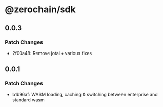 # @zerochain/sdk

## 0.0.3

### Patch Changes

- 2f00a48: Remove jotai + various fixes

## 0.0.1

### Patch Changes

- b1b96af: WASM loading, caching & switching between enterprise and standard wasm
